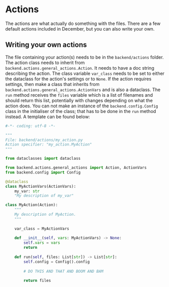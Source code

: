 # Actions

The actions are what actually do something with the files. There are a few default actions included in December, but you can also write your own.

## Writing your own actions

The file containing your action(s) needs to be in the `backend/actions` folder. The action class needs to inherit from `backend.actions.general_actions.Action`. It needs to have a doc string describing the action. The class variable `var_class` needs to be set to either the dataclass for the action's settings or to `None`. If the action requires settings, then make a class that inherits from `backend.actions.general_actions.ActionVars` and is also a dataclass. The `run` method receives the `files` variable which is a list of filenames and should return this list, potentially with changes depending on what the action does. You can not make an instance of the `backend.config.Config` class in the initialiser of the class; that has to be done in the `run` method instead. A template can be found below:

```python
#-*- coding: utf-8 -*-

"""
File: backend/actions/my_action.py
Action specifier: "my_action.MyAction"
"""

from dataclasses import dataclass

from backend.actions.general_actions import Action, ActionVars
from backend.config import Config

@dataclass
class MyActionVars(ActionVars):
	my_var: str
	"My description of my_var"

class MyAction(Action):
	"""
	My description of MyAction.
	"""
	
	var_class = MyActionVars
	
	def __init__(self, vars: MyActionVars) -> None:
		self.vars = vars
		return
	
	def run(self, files: List[str]) -> List[str]:
		self.config = Config().config
		
		# DO THIS AND THAT AND BOOM AND BAM
		
		return files
```
